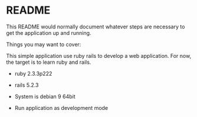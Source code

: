 # README

This README would normally document whatever steps are necessary to get the
application up and running.

Things you may want to cover:

This simple application use ruby rails to develop a web application. For now, the target is to learn ruby and rails.

* ruby 2.3.3p222
* rails 5.2.3

* System is debian 9 64bit

* Run application as development mode
